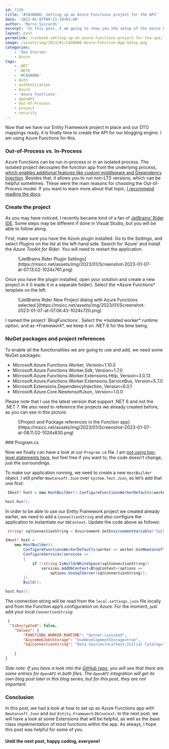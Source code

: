```yaml
---
id: 7198
title: '#CASBAN6: Setting up an Azure Functions project for the API'
date: '2023-01-07T09:11:19+01:00'
author: 'Marco Siccardi'
excerpt: 'In this post, I am going to show you the setup of the Azure Functions project that will provide the API for our blogging engine.'
layout: post
permalink: /casban6-setting-up-an-azure-functions-project-for-the-api/
image: /assets/img/2023/01/CASBAN6-Azure-Function-App-Setup.png
categories:
    - 'Dev Stories'
    - Azure
tags:
    - .NET
    - .NET6
    - '#CASBAN6'
    - Auth
    - authentication
    - Azure
    - 'Azure Functions'
    - OpenAPI
    - Out-Of-Process
    - project
    - security
---
```


Now that we have our Entity Framework project in place and our DTO mappings ready, it is finally time to create the API for our blogging engine. I am using Azure Functions for this.

### Out-of-Process vs. In-Process

Azure Functions can be run in-process or in an isolated process. The isolated project decouples the function app from the underlying process, [which enables additional features like custom middleware and Dependency Injection](https://learn.microsoft.com/en-us/azure/azure-functions/dotnet-isolated-process-guide#why-net-functions-isolated-worker-process). Besides that, it allows you to run non-LTS versions, which can be helpful sometimes. These were the main reasons for choosing the Out-of-Process model. If you want to learn more about that topic, [I recommend reading the docs](https://learn.microsoft.com/en-us/azure/azure-functions/dotnet-isolated-in-process-differences).

### Create the project

As you may have noticed, I recently became kind of a fan of [JetBrains’ Rider IDE](https://www.jetbrains.com/rider/). Some steps may be different if done in Visual Studio, but you will be able to follow along.

First, make sure you have the Azure plugin installed. Go to the *Settings*, and select *Plugins* on the list at the left-hand side. Search for ‘Azure’ and install the *Azure Toolkit for Rider*. You will need to restart the application.

<div class="wp-block-image"><figure class="aligncenter size-large is-resized">![JetBrains Rider Plugin Settings](https://msicc.net/assets/img/2023/01/Screenshot-2023-01-07-at-07.13.02-1024x761.png)</figure></div>Once you have the plugin installed, open your solution and create a new project in it (I made it in a separate folder). Select the *Azure Functions* template on the left.

<div class="wp-block-image"><figure class="aligncenter size-large is-resized">![JetBrains Rider New Project dialog with Azure Functions selected.](https://msicc.net/assets/img/2023/01/Screenshot-2023-01-07-at-07.06.43-1024x720.png)</figure></div>I named the project `BlogFunctions`. Select the *Isolated worker* runtime option, and as *Framework*, we keep it on .NET 6 for the time being.

### NuGet packages and project references

To enable all the functionalities we are going to use and add, we need some NuGet packages:

- Microsoft.Azure.Functions.Worker, Version=1.10.0
- Microsoft.Azure.Functions.Worker.Sdk, Version=1.7.0
- Microsoft.Azure.Functions.Worker.Extensions.Http, Version=3.0.13
- Microsoft.Azure.Functions.Worker.Extensions.ServiceBus, Version=5.7.0
- Microsoft.Extensions.DependencyInjection, Version=6.0.1
- Microsoft.Azure.Core.NewtonsoftJson, Version=1.0.0

Please note that I use the latest version that support .NET 6 and not the .NET 7. We also need to reference the projects we already created before, as you can see in this picture:

<div class="wp-block-image"><figure class="aligncenter size-large is-resized">![Project and Package references in the Function app](https://msicc.net/assets/img/2023/01/Screenshot-2023-01-07-at-08.11.02-1024x830.png)</figure></div>### Program.cs

Now we finally can have a look at our `Program.c`s file. I am [not using top-level statements here](https://learn.microsoft.com/en-us/dotnet/core/tutorials/top-level-templates), but feel free if you want to, the code doesn’t change, just the surroundings.

To make our application running, we need to create a new `HostBuilder` object. I still prefer `Newtonsoft.Json` over `System.Text.Json`, so let’s add that one first:

``` csharp
 IHost? host = new HostBuilder().ConfigureFunctionsWorkerDefaults(worker => worker.UseNewtonsoftJson()).Build();

host.Run();
```
 
In order to be able to use our Entity Framework project we created already earlier, we need to add a `ConnectionString` and also configure the application to instantiate our `DBContext`. Update the code above as follows:

``` csharp
 string? sqlConnectionString = Environment.GetEnvironmentVariable("SqlConnectionString");

IHost? host = 
	new HostBuilder().
		ConfigureFunctionsWorkerDefaults(worker => worker.UseNewtonsoftJson()).              
		ConfigureServices(services =>
		{
			if (!string.IsNullOrWhiteSpace(sqlConnectionString))
				services.AddDbContext<BlogContext>(options =>
					options.UseSqlServer(sqlConnectionString));	              
		}).
		Build();

host.Run();
```
 
The connection string will be read from the `local.settings.json` file locally and from the Function app’s configuration on Azure. For the moment, just add your local `ConnectionString`:

``` json
 {
  "IsEncrypted": false,
    "Values": {
        "FUNCTIONS_WORKER_RUNTIME": "dotnet-isolated",
        "AzureWebJobsStorage": "UseDevelopmentStorage=true",
        "SqlConnectionString": "Data Source=localhost;Initial Catalog=localDB;User ID=sa;Password=thisShouldB3Stronger!",
        
    }
}
```
 
*Side note: If you have a look into the [GitHub repo](https://github.com/MSiccDev/ServerlessBlog), you will see that there are some entries for `OpenAPI` in both files. The `OpenAPI` integration will get its own blog post later in this blog series, but for this post, they are not important.*

### Conclusion

In this post, we had a look at how to set up an Azure Functions app with `Newtonsoft.Json` and our `Entity.Framework` `DbContext`. In the next post, we will have a look at some Extensions that will be helpful, as well as the base class implementation of most functions within the app. As always, I hope this post was helpful for some of you.

#### Until the next post, happy coding, everyone!